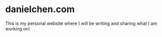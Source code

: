 # danielchen.com

This is my personal website where I will be writing and sharing what I am working on!
